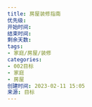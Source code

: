 ```yaml
---
title: 房屋装修指南
优先级: 
开始时间: 
结束时间: 
剩余天数: 
tags: 
- 家庭/房屋/装修
categories:
- 002目标
- 家庭
- 房屋
创建时间: 2023-02-11 15:05
来源: 目标
---
```

